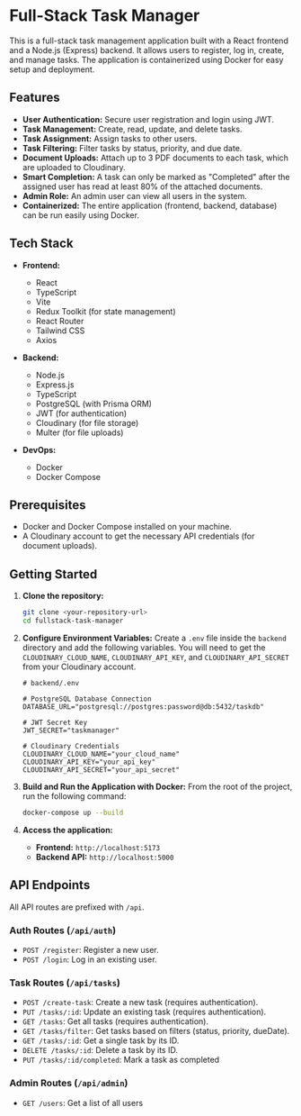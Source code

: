 # Full-Stack Task Manager

This is a full-stack task management application built with a React frontend and a Node.js (Express) backend. It allows users to register, log in, create, and manage tasks. The application is containerized using Docker for easy setup and deployment.

## Features

*   **User Authentication:** Secure user registration and login using JWT.
*   **Task Management:** Create, read, update, and delete tasks.
*   **Task Assignment:** Assign tasks to other users.
*   **Task Filtering:** Filter tasks by status, priority, and due date.
*   **Document Uploads:** Attach up to 3 PDF documents to each task, which are uploaded to Cloudinary.
*   **Smart Completion:** A task can only be marked as "Completed" after the assigned user has read at least 80% of the attached documents.
*   **Admin Role:** An admin user can view all users in the system.
*   **Containerized:** The entire application (frontend, backend, database) can be run easily using Docker.

## Tech Stack

*   **Frontend:**
    *   React
    *   TypeScript
    *   Vite
    *   Redux Toolkit (for state management)
    *   React Router
    *   Tailwind CSS
    *   Axios

*   **Backend:**
    *   Node.js
    *   Express.js
    *   TypeScript
    *   PostgreSQL (with Prisma ORM)
    *   JWT (for authentication)
    *   Cloudinary (for file storage)
    *   Multer (for file uploads)

*   **DevOps:**
    *   Docker
    *   Docker Compose

## Prerequisites

*   Docker and Docker Compose installed on your machine.
*   A Cloudinary account to get the necessary API credentials (for document uploads).

## Getting Started

1.  **Clone the repository:**
    ```bash
    git clone <your-repository-url>
    cd fullstack-task-manager
    ```

2.  **Configure Environment Variables:**
    Create a `.env` file inside the `backend` directory and add the following variables. You will need to get the `CLOUDINARY_CLOUD_NAME`, `CLOUDINARY_API_KEY`, and `CLOUDINARY_API_SECRET` from your Cloudinary account.

    ```env
    # backend/.env

    # PostgreSQL Database Connection
    DATABASE_URL="postgresql://postgres:password@db:5432/taskdb"

    # JWT Secret Key
    JWT_SECRET="taskmanager"

    # Cloudinary Credentials
    CLOUDINARY_CLOUD_NAME="your_cloud_name"
    CLOUDINARY_API_KEY="your_api_key"
    CLOUDINARY_API_SECRET="your_api_secret"
    ```

3.  **Build and Run the Application with Docker:**
    From the root of the project, run the following command:
    ```bash
    docker-compose up --build
    ```

4.  **Access the application:**
    *   **Frontend:** `http://localhost:5173`
    *   **Backend API:** `http://localhost:5000`

## API Endpoints

All API routes are prefixed with `/api`.

### Auth Routes (`/api/auth`)

*   `POST /register`: Register a new user.
*   `POST /login`: Log in an existing user.

### Task Routes (`/api/tasks`)

*   `POST /create-task`: Create a new task (requires authentication).
*   `PUT /tasks/:id`: Update an existing task (requires authentication).
*   `GET /tasks`: Get all tasks (requires authentication).
*   `GET /tasks/filter`: Get tasks based on filters (status, priority, dueDate).
*   `GET /tasks/:id`: Get a single task by its ID.
*   `DELETE /tasks/:id`: Delete a task by its ID.
*   `PUT /tasks/:id/completed`: Mark a task as completed

### Admin Routes (`/api/admin`)

*   `GET /users`: Get a list of all users
